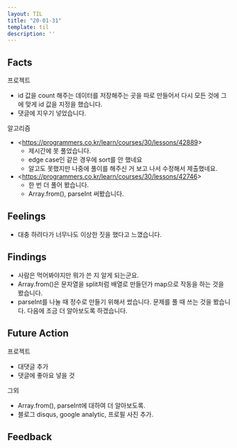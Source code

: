 ```yaml
---
layout: TIL
title: "20-01-31"
template: til
description: ''
---
```


## Facts

프로젝트

- id 값을 count 해주는 데이터를 저장해주는 곳을 따로 만들어서 다시 모든 것에 그에 맞게 id 값을 지정을 했습니다.
- 댓글에 지우기 넣었습니다.

알고리즘

- &lt;https://programmers.co.kr/learn/courses/30/lessons/42889&gt;
  - 제시간에 못 풀었습니다.
  - edge case인 같은 경우에 sort를 안 했네요
  - 알고도 못했지만 나중에 풀이를 해주신 거 보고 나서 수정해서 제출했네요.
- &lt;https://programmers.co.kr/learn/courses/30/lessons/42746&gt;
  - 한 번 더 풀어 봤습니다.
  - Array.from(), parseInt 써봤습니다.

## Feelings

- 대충 하려다가 너무나도 이상한 짓을 했다고 느꼈습니다.  

## Findings

- 사람은 먹어봐야지만 뭐가 쓴 지 알게 되는군요.
- Array.from()은 문자열을 split처럼 배열로 만들던가 map으로 작동을 하는 것을 봤습니다.
- parseInt를 나눌 때 정수로 만들기 위해서 썼습니다. 문제를 풀 때 쓰는 것을 봤습니다. 다음에 조금 더 알아보도록 하겠습니다.

## Future Action

프로젝트

- 대댓글 추가
- 댓글에 좋아요 넣을 것

그외

- Array.from(), parseInt에 대하여 더 알아보도록.  
- 블로그 disqus, google analytic, 프로필 사진 추가.  

## Feedback
